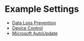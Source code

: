 # Example Settings

- [Data Loss Prevention](data_loss_prevention)
- [Device Control](device_control)
- [Microsoft AutoUpdate](microsoft_auto_update)